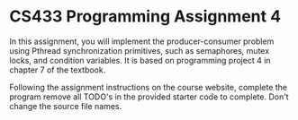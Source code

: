 # CS433 Programming Assignment 4

In this assignment, you will implement the producer-consumer problem using Pthread synchronization primitives, such as semaphores, mutex locks, and condition variables. It is based on programming project 4 in chapter 7 of the textbook. 

Following the assignment instructions on the course website, complete the program remove all TODO's in the provided starter code to complete. Don't change the source file names. 
